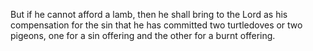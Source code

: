 But if he cannot afford a lamb, then he shall bring to the Lord as his compensation for the sin that he has committed two turtledoves or two pigeons, one for a sin offering and the other for a burnt offering.
